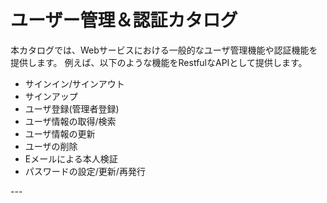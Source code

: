 # ユーザー管理＆認証カタログ

本カタログでは、Webサービスにおける一般的なユーザ管理機能や認証機能を提供します。 
例えば、以下のような機能をRestfulなAPIとして提供します。
- サインイン/サインアウト
- サインアップ
- ユーザ登録(管理者登録)
- ユーザ情報の取得/検索
- ユーザ情報の更新
- ユーザの削除
- Eメールによる本人検証
- パスワードの設定/更新/再発行

<AppCatalogUserManagement/>
---
<Footer/>